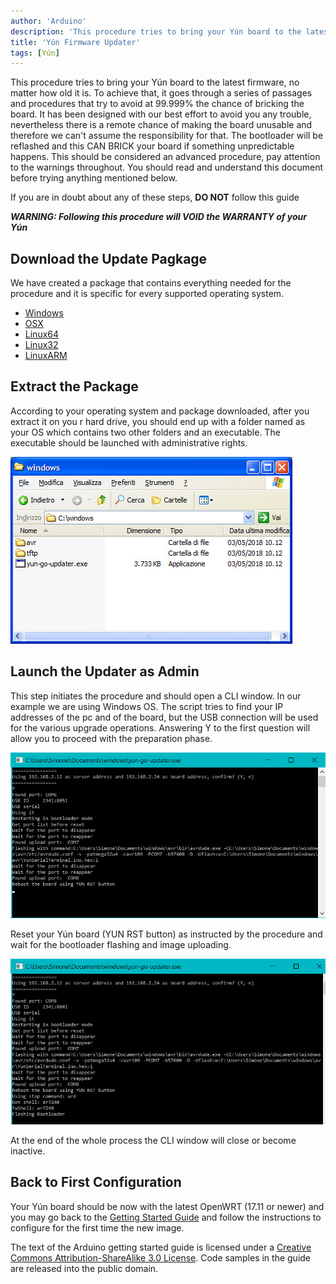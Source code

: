 ```yaml
---
author: 'Arduino'
description: 'This procedure tries to bring your Yún board to the latest firmware, no matter how old it is.'
title: 'Yún Firmware Updater'
tags: [Yún]
---
```


This procedure tries to bring your Yún board to the latest firmware, no matter how old it is. To achieve that, it goes through a series of passages and procedures that try to avoid at 99.999% the chance of bricking the board. It has been designed with our best effort to avoid you any trouble, nevertheless there is a remote chance of making the board unusable and therefore we can't assume the responsibility for that. The bootloader will be reflashed and this CAN BRICK your board if something unpredictable happens.
This should be considered an advanced procedure, pay attention to the warnings throughout. You should read and understand this document before trying anything mentioned below.

If you are in doubt about any of these steps, **DO NOT** follow this guide


***WARNING: Following this procedure will VOID the WARRANTY of your Yún***

## Download the Update Pagkage

We have created a package that contains everything needed for the procedure and it is specific for every supported operating system.

- [Windows](https://downloads.arduino.cc/openwrtyun/17.11/yun-go-updater-windows.zip)
- [OSX](https://downloads.arduino.cc/openwrtyun/17.11/yun-go-updater-osx.tar.gz)
- [Linux64](https://downloads.arduino.cc/openwrtyun/17.11/yun-go-updater-linux64.tar.gz)
- [Linux32](https://downloads.arduino.cc/openwrtyun/17.11/yun-go-updater-linux32.tar.gz)
- [LinuxARM](https://downloads.arduino.cc/openwrtyun/17.11/yun-go-updater-linuxarm.tar.gz)

## Extract the Package

According to your operating system and package downloaded, after you extract it on you r hard drive, you should end up with a folder named as your OS which contains two other folders and an executable. The executable should be launched with administrative rights.

![Extract the package.](assets/YunUpdaterDir.jpg)

## Launch the Updater as Admin

This step initiates the procedure and should open a CLI window. In our example we are using Windows OS. The script tries to find your IP addresses of the pc and of the board, but the USB connection will be used for the various upgrade operations. Answering Y to the first question will allow you to proceed with the preparation phase.

![Enter "Y" to continue.](assets/GoUpdater1.jpg)

Reset your Yún board (YUN RST button) as instructed by the procedure and wait for the bootloader flashing and image uploading.

![Reset your Yún.](assets/GoUpdater2.jpg)

At the end of the whole process the CLI window will close or become inactive.

## Back to First Configuration

Your Yún board should be now with the latest OpenWRT (17.11 or newer) and you may go back to the [Getting Started Guide](https://www.arduino.cc//en/Guide/ArduinoYunRev2) and follow the instructions to configure for the first time the new image.

The text of the Arduino getting started guide is licensed under a
[Creative Commons Attribution-ShareAlike 3.0 License](http://creativecommons.org/licenses/by-sa/3.0/). Code samples in the guide are released into the public domain.
